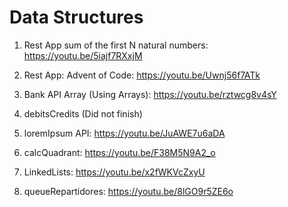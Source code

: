 # Data Structures

1. Rest App sum of the first N natural numbers: https://youtu.be/5iajf7RXxjM

2. Rest App: Advent of Code: https://youtu.be/Uwnj56f7ATk
  
3. Bank API Array (Using Arrays): https://youtu.be/rztwcg8v4sY

4. debitsCredits (Did not finish)

5. loremIpsum API: https://youtu.be/JuAWE7u6aDA

6. calcQuadrant: https://youtu.be/F38M5N9A2_o

7. LinkedLists: https://youtu.be/x2fWKVcZxyU

8. queueRepartidores: https://youtu.be/8lGO9r5ZE6o

